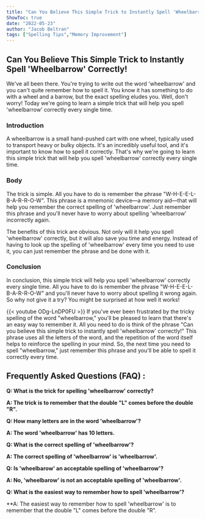 ```yaml
---
title: "Can You Believe This Simple Trick to Instantly Spell 'Wheelbarrow' Correctly!"
ShowToc: true 
date: "2022-05-23"
author: "Jacob Beltran" 
tags: ["Spelling Tips","Memory Improvement"]
---
```

## Can You Believe This Simple Trick to Instantly Spell 'Wheelbarrow' Correctly!

We've all been there. You're trying to write out the word 'wheelbarrow' and you can't quite remember how to spell it. You know it has something to do with a wheel and a barrow, but the exact spelling eludes you. Well, don't worry! Today we're going to learn a simple trick that will help you spell 'wheelbarrow' correctly every single time.

### Introduction

A wheelbarrow is a small hand-pushed cart with one wheel, typically used to transport heavy or bulky objects. It's an incredibly useful tool, and it's important to know how to spell it correctly. That's why we're going to learn this simple trick that will help you spell 'wheelbarrow' correctly every single time.

### Body

The trick is simple. All you have to do is remember the phrase "W-H-E-E-L-B-A-R-R-O-W". This phrase is a mnemonic device—a memory aid—that will help you remember the correct spelling of 'wheelbarrow'. Just remember this phrase and you'll never have to worry about spelling 'wheelbarrow' incorrectly again.

The benefits of this trick are obvious. Not only will it help you spell 'wheelbarrow' correctly, but it will also save you time and energy. Instead of having to look up the spelling of 'wheelbarrow' every time you need to use it, you can just remember the phrase and be done with it.

### Conclusion

In conclusion, this simple trick will help you spell 'wheelbarrow' correctly every single time. All you have to do is remember the phrase "W-H-E-E-L-B-A-R-R-O-W" and you'll never have to worry about spelling it wrong again. So why not give it a try? You might be surprised at how well it works!

{{< youtube ODg-LnDP0FU >}} 
If you've ever been frustrated by the tricky spelling of the word "wheelbarrow," you'll be pleased to learn that there's an easy way to remember it. All you need to do is think of the phrase "Can you believe this simple trick to instantly spell 'wheelbarrow' correctly!" This phrase uses all the letters of the word, and the repetition of the word itself helps to reinforce the spelling in your mind. So, the next time you need to spell "wheelbarrow," just remember this phrase and you'll be able to spell it correctly every time.

## Frequently Asked Questions (FAQ) :
**Q: What is the trick for spelling 'wheelbarrow' correctly?**

**A: The trick is to remember that the double "L" comes before the double "R".**

**Q: How many letters are in the word 'wheelbarrow'?**

**A: The word 'wheelbarrow' has 10 letters.**

**Q: What is the correct spelling of 'wheelbarrow'?**

**A: The correct spelling of 'wheelbarrow' is 'wheelbarrow'.**

**Q: Is 'wheelbarow' an acceptable spelling of 'wheelbarrow'?**

**A: No, 'wheelbarow' is not an acceptable spelling of 'wheelbarrow'.**

**Q: What is the easiest way to remember how to spell 'wheelbarrow'?**

**A: The easiest way to remember how to spell 'wheelbarrow' is to remember that the double "L" comes before the double "R".





